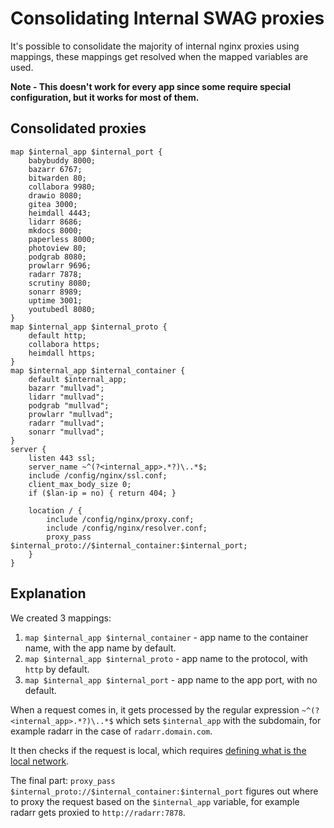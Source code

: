 # Consolidating Internal SWAG proxies

It's possible to consolidate the majority of internal nginx proxies using mappings, these mappings get resolved when the mapped variables are used.

**Note - This doesn't work for every app since some require special configuration, but it works for most of them.**

## Consolidated proxies

```Nginx
map $internal_app $internal_port {
    babybuddy 8000;
    bazarr 6767;
    bitwarden 80;
    collabora 9980;
    drawio 8080;
    gitea 3000;
    heimdall 4443;
    lidarr 8686;
    mkdocs 8000;
    paperless 8000;
    photoview 80;
    podgrab 8080;
    prowlarr 9696;
    radarr 7878;
    scrutiny 8080;
    sonarr 8989;
    uptime 3001;
    youtubedl 8080;
}
map $internal_app $internal_proto {
    default http;
    collabora https;
    heimdall https;
}
map $internal_app $internal_container {
    default $internal_app;
    bazarr "mullvad";
    lidarr "mullvad";
    podgrab "mullvad";
    prowlarr "mullvad";
    radarr "mullvad";
    sonarr "mullvad";
}
server {
    listen 443 ssl;
    server_name ~^(?<internal_app>.*?)\..*$;
    include /config/nginx/ssl.conf;
    client_max_body_size 0;
    if ($lan-ip = no) { return 404; }

    location / {
        include /config/nginx/proxy.conf;
        include /config/nginx/resolver.conf;
        proxy_pass $internal_proto://$internal_container:$internal_port;
    }
}
```

## Explanation

We created 3 mappings:

1. `map $internal_app $internal_container` - app name to the container name, with the app name by default.
2. `map $internal_app $internal_proto` - app name to the protocol, with `http` by default.
3. `map $internal_app $internal_port` - app name to the app port, with no default.

When a request comes in, it gets processed by the regular expression `~^(?<internal_app>.*?)\..*$` which sets `$internal_app` with the subdomain, for example radarr in the case of `radarr.domain.com`.

It then checks if the request is local, which requires [defining what is the local network](https://virtualize.link/#geoblock).

The final part: `proxy_pass $internal_proto://$internal_container:$internal_port` figures out where to proxy the request based on the `$internal_app` variable, for example radarr gets proxied to `http://radarr:7878`.
